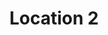 ---
title: "Location 2"
address: "Via Mario Rossi 1"
type: "Laboratorio" 
lat: "41.863308636686305"
lng: "12.468567806358617"
image: ""
website: "https://www.google.com/"
---
